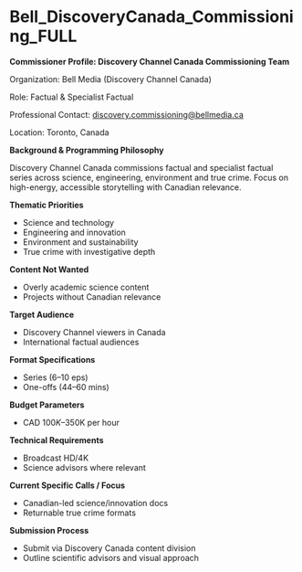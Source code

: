 # Bell_DiscoveryCanada_Commissioning_FULL

**Commissioner Profile: Discovery Channel Canada Commissioning Team**

Organization: Bell Media (Discovery Channel Canada)

Role: Factual & Specialist Factual

Professional Contact: discovery.commissioning@bellmedia.ca

Location: Toronto, Canada

**Background & Programming Philosophy**

Discovery Channel Canada commissions factual and specialist factual series across science, engineering, environment and true crime. Focus on high-energy, accessible storytelling with Canadian relevance.

**Thematic Priorities**

- Science and technology
- Engineering and innovation
- Environment and sustainability
- True crime with investigative depth

**Content Not Wanted**

- Overly academic science content
- Projects without Canadian relevance

**Target Audience**

- Discovery Channel viewers in Canada
- International factual audiences

**Format Specifications**

- Series (6–10 eps)
- One-offs (44–60 mins)

**Budget Parameters**

- CAD $100K–$350K per hour

**Technical Requirements**

- Broadcast HD/4K
- Science advisors where relevant

**Current Specific Calls / Focus**

- Canadian-led science/innovation docs
- Returnable true crime formats

**Submission Process**

- Submit via Discovery Canada content division
- Outline scientific advisors and visual approach